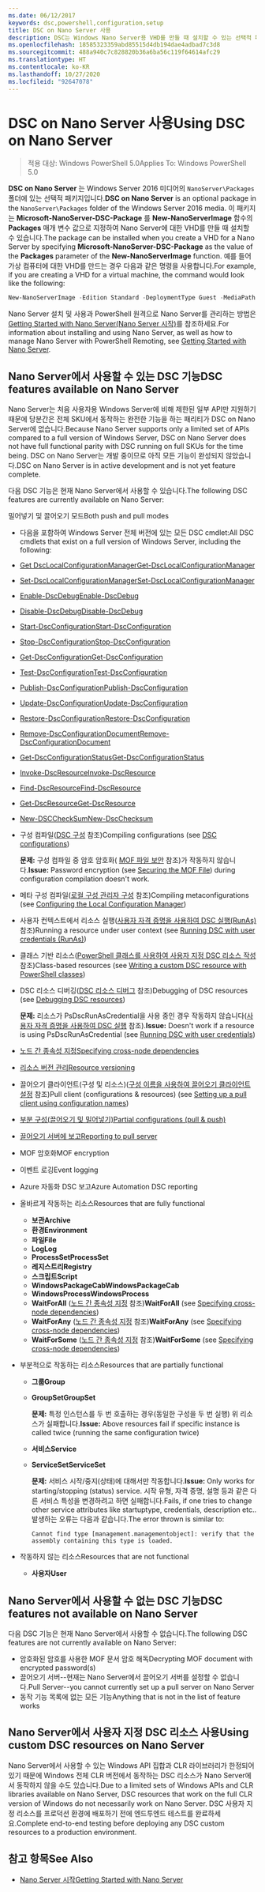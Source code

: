 ```yaml
---
ms.date: 06/12/2017
keywords: dsc,powershell,configuration,setup
title: DSC on Nano Server 사용
description: DSC는 Windows Nano Server용 VHD를 만들 때 설치할 수 있는 선택적 패키지입니다.
ms.openlocfilehash: 18585323359abd85515d4db194dae4adbad7c3d8
ms.sourcegitcommit: 488a940c7c828820b36a6ba56c119f64614afc29
ms.translationtype: HT
ms.contentlocale: ko-KR
ms.lasthandoff: 10/27/2020
ms.locfileid: "92647078"
---
```

# <a name="using-dsc-on-nano-server"></a><span data-ttu-id="187ac-104">DSC on Nano Server 사용</span><span class="sxs-lookup"><span data-stu-id="187ac-104">Using DSC on Nano Server</span></span>

> <span data-ttu-id="187ac-105">적용 대상: Windows PowerShell 5.0</span><span class="sxs-lookup"><span data-stu-id="187ac-105">Applies To: Windows PowerShell 5.0</span></span>

<span data-ttu-id="187ac-106">**DSC on Nano Server** 는 Windows Server 2016 미디어의 `NanoServer\Packages` 폴더에 있는 선택적 패키지입니다.</span><span class="sxs-lookup"><span data-stu-id="187ac-106">**DSC on Nano Server** is an optional package in the `NanoServer\Packages` folder of the Windows Server 2016 media.</span></span> <span data-ttu-id="187ac-107">이 패키지는 **Microsoft-NanoServer-DSC-Package** 를 **New-NanoServerImage** 함수의 **Packages** 매개 변수 값으로 지정하여 Nano Server에 대한 VHD를 만들 때 설치할 수 있습니다.</span><span class="sxs-lookup"><span data-stu-id="187ac-107">The package can be installed when you create a VHD for a Nano Server by specifying **Microsoft-NanoServer-DSC-Package** as the value of the **Packages** parameter of the **New-NanoServerImage** function.</span></span> <span data-ttu-id="187ac-108">예를 들어 가상 컴퓨터에 대한 VHD를 만드는 경우 다음과 같은 명령을 사용합니다.</span><span class="sxs-lookup"><span data-stu-id="187ac-108">For example, if you are creating a VHD for a virtual machine, the command would look like the following:</span></span>

```powershell
New-NanoServerImage -Edition Standard -DeploymentType Guest -MediaPath f:\ -BasePath .\Base -TargetPath .\Nano1\Nano.vhd -ComputerName Nano1 -Packages Microsoft-NanoServer-DSC-Package
```

<span data-ttu-id="187ac-109">Nano Server 설치 및 사용과 PowerShell 원격으로 Nano Server를 관리하는 방법은 [Getting Started with Nano Server(Nano Server 시작)](/windows-server/get-started/getting-started-with-nano-server)를 참조하세요.</span><span class="sxs-lookup"><span data-stu-id="187ac-109">For information about installing and using Nano Server, as well as how to manage Nano Server with PowerShell Remoting, see [Getting Started with Nano Server](/windows-server/get-started/getting-started-with-nano-server).</span></span>

## <a name="dsc-features-available-on-nano-server"></a><span data-ttu-id="187ac-110">Nano Server에서 사용할 수 있는 DSC 기능</span><span class="sxs-lookup"><span data-stu-id="187ac-110">DSC features available on Nano Server</span></span>

<span data-ttu-id="187ac-111">Nano Server는 처음 사용자용 Windows Server에 비해 제한된 일부 API만 지원하기 때문에 당분간은 전체 SKU에서 동작하는 완전한 기능을 하는 패리티가 DSC on Nano Server에 없습니다.</span><span class="sxs-lookup"><span data-stu-id="187ac-111">Because Nano Server supports only a limited set of APIs compared to a full version of Windows Server, DSC on Nano Server does not have full functional parity with DSC running on full SKUs for the time being.</span></span> <span data-ttu-id="187ac-112">DSC on Nano Server는 개발 중이므로 아직 모든 기능이 완성되지 않았습니다.</span><span class="sxs-lookup"><span data-stu-id="187ac-112">DSC on Nano Server is in active development and is not yet feature complete.</span></span>

<span data-ttu-id="187ac-113">다음 DSC 기능은 현재 Nano Server에서 사용할 수 있습니다.</span><span class="sxs-lookup"><span data-stu-id="187ac-113">The following DSC features are currently available on Nano Server:</span></span>

<span data-ttu-id="187ac-114">밀어넣기 및 끌어오기 모드</span><span class="sxs-lookup"><span data-stu-id="187ac-114">Both push and pull modes</span></span>

- <span data-ttu-id="187ac-115">다음을 포함하여 Windows Server 전체 버전에 있는 모든 DSC cmdlet:</span><span class="sxs-lookup"><span data-stu-id="187ac-115">All DSC cmdlets that exist on a full version of Windows Server, including the following:</span></span>
- [<span data-ttu-id="187ac-116">Get DscLocalConfigurationManager</span><span class="sxs-lookup"><span data-stu-id="187ac-116">Get-DscLocalConfigurationManager</span></span>](/powershell/module/PSDesiredStateConfiguration/Get-DscLocalConfigurationManager)
- [<span data-ttu-id="187ac-117">Set-DscLocalConfigurationManager</span><span class="sxs-lookup"><span data-stu-id="187ac-117">Set-DscLocalConfigurationManager</span></span>](/powershell/module/PSDesiredStateConfiguration/Set-DscLocalConfigurationManager)
- [<span data-ttu-id="187ac-118">Enable-DscDebug</span><span class="sxs-lookup"><span data-stu-id="187ac-118">Enable-DscDebug</span></span>](/powershell/module/PSDesiredStateConfiguration/Enable-DscDebug)
- [<span data-ttu-id="187ac-119">Disable-DscDebug</span><span class="sxs-lookup"><span data-stu-id="187ac-119">Disable-DscDebug</span></span>](/powershell/module/PSDesiredStateConfiguration/Disable-DscDebug)
- [<span data-ttu-id="187ac-120">Start-DscConfiguration</span><span class="sxs-lookup"><span data-stu-id="187ac-120">Start-DscConfiguration</span></span>](/powershell/module/psdesiredstateconfiguration/start-dscconfiguration)
- [<span data-ttu-id="187ac-121">Stop-DscConfiguration</span><span class="sxs-lookup"><span data-stu-id="187ac-121">Stop-DscConfiguration</span></span>](/powershell/module/PSDesiredStateConfiguration/Stop-DscConfiguration)
- [<span data-ttu-id="187ac-122">Get-DscConfiguration</span><span class="sxs-lookup"><span data-stu-id="187ac-122">Get-DscConfiguration</span></span>](/powershell/module/PSDesiredStateConfiguration/Get-DscConfiguration)
- [<span data-ttu-id="187ac-123">Test-DscConfiguration</span><span class="sxs-lookup"><span data-stu-id="187ac-123">Test-DscConfiguration</span></span>](/powershell/module/psdesiredstateconfiguration/Test-DSCConfiguration)
- [<span data-ttu-id="187ac-124">Publish-DscConfiguration</span><span class="sxs-lookup"><span data-stu-id="187ac-124">Publish-DscConfiguration</span></span>](/powershell/module/PSDesiredStateConfiguration/Publish-DscConfiguration)
- [<span data-ttu-id="187ac-125">Update-DscConfiguration</span><span class="sxs-lookup"><span data-stu-id="187ac-125">Update-DscConfiguration</span></span>](/powershell/module/PSDesiredStateConfiguration/Update-DscConfiguration)
- [<span data-ttu-id="187ac-126">Restore-DscConfiguration</span><span class="sxs-lookup"><span data-stu-id="187ac-126">Restore-DscConfiguration</span></span>](/powershell/module/PSDesiredStateConfiguration/Restore-DscConfiguration)
- [<span data-ttu-id="187ac-127">Remove-DscConfigurationDocument</span><span class="sxs-lookup"><span data-stu-id="187ac-127">Remove-DscConfigurationDocument</span></span>](/powershell/module/PSDesiredStateConfiguration/Remove-DscConfigurationDocument)
- [<span data-ttu-id="187ac-128">Get-DscConfigurationStatus</span><span class="sxs-lookup"><span data-stu-id="187ac-128">Get-DscConfigurationStatus</span></span>](/powershell/module/PSDesiredStateConfiguration/Get-DscConfigurationStatus)
- [<span data-ttu-id="187ac-129">Invoke-DscResource</span><span class="sxs-lookup"><span data-stu-id="187ac-129">Invoke-DscResource</span></span>](/powershell/module/PSDesiredStateConfiguration/Invoke-DscResource)
- [<span data-ttu-id="187ac-130">Find-DscResource</span><span class="sxs-lookup"><span data-stu-id="187ac-130">Find-DscResource</span></span>](/powershell/module/powershellget/find-dscresource)
- [<span data-ttu-id="187ac-131">Get-DscResource</span><span class="sxs-lookup"><span data-stu-id="187ac-131">Get-DscResource</span></span>](/powershell/module/PSDesiredStateConfiguration/Get-DscResource)
- [<span data-ttu-id="187ac-132">New-DSCCheckSum</span><span class="sxs-lookup"><span data-stu-id="187ac-132">New-DscChecksum</span></span>](/powershell/module/PSDesiredStateConfiguration/New-DSCCheckSum)

- <span data-ttu-id="187ac-133">구성 컴파일([DSC 구성](../configurations/configurations.md) 참조)</span><span class="sxs-lookup"><span data-stu-id="187ac-133">Compiling configurations (see [DSC configurations](../configurations/configurations.md))</span></span>

  <span data-ttu-id="187ac-134">**문제:** 구성 컴파일 중 암호 암호화( [MOF 파일 보안](../pull-server/secureMOF.md) 참조)가 작동하지 않습니다.</span><span class="sxs-lookup"><span data-stu-id="187ac-134">**Issue:** Password encryption (see [Securing the MOF File](../pull-server/secureMOF.md)) during configuration compilation doesn't work.</span></span>

- <span data-ttu-id="187ac-135">메타 구성 컴파일([로컬 구성 관리자 구성](../managing-nodes/metaConfig.md) 참조)</span><span class="sxs-lookup"><span data-stu-id="187ac-135">Compiling metaconfigurations (see [Configuring the Local Configuration Manager](../managing-nodes/metaConfig.md))</span></span>

- <span data-ttu-id="187ac-136">사용자 컨텍스트에서 리소스 실행([사용자 자격 증명을 사용하여 DSC 실행(RunAs)](../configurations/runAsUser.md) 참조)</span><span class="sxs-lookup"><span data-stu-id="187ac-136">Running a resource under user context (see [Running DSC with user credentials (RunAs)](../configurations/runAsUser.md))</span></span>

- <span data-ttu-id="187ac-137">클래스 기반 리소스([PowerShell 클래스를 사용하여 사용자 지정 DSC 리소스 작성](/previous-versions//dn948461(v=technet.10)) 참조)</span><span class="sxs-lookup"><span data-stu-id="187ac-137">Class-based resources (see [Writing a custom DSC resource with PowerShell classes](/previous-versions//dn948461(v=technet.10)))</span></span>

- <span data-ttu-id="187ac-138">DSC 리소스 디버깅([DSC 리소스 디버그](../troubleshooting/debugResource.md) 참조)</span><span class="sxs-lookup"><span data-stu-id="187ac-138">Debugging of DSC resources (see [Debugging DSC resources](../troubleshooting/debugResource.md))</span></span>

  <span data-ttu-id="187ac-139">**문제:** 리소스가 PsDscRunAsCredential을 사용 중인 경우 작동하지 않습니다([사용자 자격 증명을 사용하여 DSC 실행](../configurations/runAsUser.md) 참조).</span><span class="sxs-lookup"><span data-stu-id="187ac-139">**Issue:** Doesn't work if a resource is using PsDscRunAsCredential (see [Running DSC with user credentials](../configurations/runAsUser.md))</span></span>

- [<span data-ttu-id="187ac-140">노드 간 종속성 지정</span><span class="sxs-lookup"><span data-stu-id="187ac-140">Specifying cross-node dependencies</span></span>](../configurations/crossNodeDependencies.md)

- [<span data-ttu-id="187ac-141">리소스 버전 관리</span><span class="sxs-lookup"><span data-stu-id="187ac-141">Resource versioning</span></span>](../configurations/sxsResource.md)

- <span data-ttu-id="187ac-142">끌어오기 클라이언트(구성 및 리소스)([구성 이름을 사용하여 끌어오기 클라이언트 설정](../pull-server/pullClientConfigNames.md) 참조)</span><span class="sxs-lookup"><span data-stu-id="187ac-142">Pull client (configurations & resources) (see [Setting up a pull client using configuration names](../pull-server/pullClientConfigNames.md))</span></span>

- [<span data-ttu-id="187ac-143">부분 구성(끌어오기 및 밀어넣기)</span><span class="sxs-lookup"><span data-stu-id="187ac-143">Partial configurations (pull & push)</span></span>](../pull-server/partialConfigs.md)

- [<span data-ttu-id="187ac-144">끌어오기 서버에 보고</span><span class="sxs-lookup"><span data-stu-id="187ac-144">Reporting to pull server</span></span>](../pull-server/reportServer.md)

- <span data-ttu-id="187ac-145">MOF 암호화</span><span class="sxs-lookup"><span data-stu-id="187ac-145">MOF encryption</span></span>

- <span data-ttu-id="187ac-146">이벤트 로깅</span><span class="sxs-lookup"><span data-stu-id="187ac-146">Event logging</span></span>

- <span data-ttu-id="187ac-147">Azure 자동화 DSC 보고</span><span class="sxs-lookup"><span data-stu-id="187ac-147">Azure Automation DSC reporting</span></span>

- <span data-ttu-id="187ac-148">올바르게 작동하는 리소스</span><span class="sxs-lookup"><span data-stu-id="187ac-148">Resources that are fully functional</span></span>

  - <span data-ttu-id="187ac-149">**보관**</span><span class="sxs-lookup"><span data-stu-id="187ac-149">**Archive**</span></span>
  - <span data-ttu-id="187ac-150">**환경**</span><span class="sxs-lookup"><span data-stu-id="187ac-150">**Environment**</span></span>
  - <span data-ttu-id="187ac-151">**파일**</span><span class="sxs-lookup"><span data-stu-id="187ac-151">**File**</span></span>
  - <span data-ttu-id="187ac-152">**Log**</span><span class="sxs-lookup"><span data-stu-id="187ac-152">**Log**</span></span>
  - <span data-ttu-id="187ac-153">**ProcessSet**</span><span class="sxs-lookup"><span data-stu-id="187ac-153">**ProcessSet**</span></span>
  - <span data-ttu-id="187ac-154">**레지스트리**</span><span class="sxs-lookup"><span data-stu-id="187ac-154">**Registry**</span></span>
  - <span data-ttu-id="187ac-155">**스크립트**</span><span class="sxs-lookup"><span data-stu-id="187ac-155">**Script**</span></span>
  - <span data-ttu-id="187ac-156">**WindowsPackageCab**</span><span class="sxs-lookup"><span data-stu-id="187ac-156">**WindowsPackageCab**</span></span>
  - <span data-ttu-id="187ac-157">**WindowsProcess**</span><span class="sxs-lookup"><span data-stu-id="187ac-157">**WindowsProcess**</span></span>
  - <span data-ttu-id="187ac-158">**WaitForAll** ([노드 간 종속성 지정](../configurations/crossNodeDependencies.md) 참조)</span><span class="sxs-lookup"><span data-stu-id="187ac-158">**WaitForAll** (see [Specifying cross-node dependencies](../configurations/crossNodeDependencies.md))</span></span>
  - <span data-ttu-id="187ac-159">**WaitForAny** ([노드 간 종속성 지정](../configurations/crossNodeDependencies.md) 참조)</span><span class="sxs-lookup"><span data-stu-id="187ac-159">**WaitForAny** (see [Specifying cross-node dependencies](../configurations/crossNodeDependencies.md))</span></span>
  - <span data-ttu-id="187ac-160">**WaitForSome** ([노드 간 종속성 지정](../configurations/crossNodeDependencies.md) 참조)</span><span class="sxs-lookup"><span data-stu-id="187ac-160">**WaitForSome** (see [Specifying cross-node dependencies](../configurations/crossNodeDependencies.md))</span></span>

- <span data-ttu-id="187ac-161">부분적으로 작동하는 리소스</span><span class="sxs-lookup"><span data-stu-id="187ac-161">Resources that are partially functional</span></span>

  - <span data-ttu-id="187ac-162">**그룹**</span><span class="sxs-lookup"><span data-stu-id="187ac-162">**Group**</span></span>
  - <span data-ttu-id="187ac-163">**GroupSet**</span><span class="sxs-lookup"><span data-stu-id="187ac-163">**GroupSet**</span></span>

    <span data-ttu-id="187ac-164">**문제:** 특정 인스턴스를 두 번 호출하는 경우(동일한 구성을 두 번 실행) 위 리소스가 실패합니다.</span><span class="sxs-lookup"><span data-stu-id="187ac-164">**Issue:** Above resources fail if specific instance is called twice (running the same configuration twice)</span></span>

  - <span data-ttu-id="187ac-165">**서비스**</span><span class="sxs-lookup"><span data-stu-id="187ac-165">**Service**</span></span>
  - <span data-ttu-id="187ac-166">**ServiceSet**</span><span class="sxs-lookup"><span data-stu-id="187ac-166">**ServiceSet**</span></span>

    <span data-ttu-id="187ac-167">**문제:** 서비스 시작/중지(상태)에 대해서만 작동합니다.</span><span class="sxs-lookup"><span data-stu-id="187ac-167">**Issue:** Only works for starting/stopping (status) service.</span></span> <span data-ttu-id="187ac-168">시작 유형, 자격 증명, 설명 등과 같은 다른 서비스 특성을 변경하려고 하면 실패합니다.</span><span class="sxs-lookup"><span data-stu-id="187ac-168">Fails, if one tries to change other service attributes like startuptype, credentials, description etc..</span></span> <span data-ttu-id="187ac-169">발생하는 오류는 다음과 같습니다.</span><span class="sxs-lookup"><span data-stu-id="187ac-169">The error thrown is similar to:</span></span>

    ```
    Cannot find type [management.managementobject]: verify that the assembly containing this type is loaded.
    ```

- <span data-ttu-id="187ac-170">작동하지 않는 리소스</span><span class="sxs-lookup"><span data-stu-id="187ac-170">Resources that are not functional</span></span>

  - <span data-ttu-id="187ac-171">**사용자**</span><span class="sxs-lookup"><span data-stu-id="187ac-171">**User**</span></span>

## <a name="dsc-features-not-available-on-nano-server"></a><span data-ttu-id="187ac-172">Nano Server에서 사용할 수 없는 DSC 기능</span><span class="sxs-lookup"><span data-stu-id="187ac-172">DSC features not available on Nano Server</span></span>

<span data-ttu-id="187ac-173">다음 DSC 기능은 현재 Nano Server에서 사용할 수 없습니다.</span><span class="sxs-lookup"><span data-stu-id="187ac-173">The following DSC features are not currently available on Nano Server:</span></span>

- <span data-ttu-id="187ac-174">암호화된 암호를 사용한 MOF 문서 암호 해독</span><span class="sxs-lookup"><span data-stu-id="187ac-174">Decrypting MOF document with encrypted password(s)</span></span>
- <span data-ttu-id="187ac-175">끌어오기 서버--현재는 Nano Server에서 끌어오기 서버를 설정할 수 없습니다.</span><span class="sxs-lookup"><span data-stu-id="187ac-175">Pull Server--you cannot currently set up a pull server on Nano Server</span></span>
- <span data-ttu-id="187ac-176">동작 기능 목록에 없는 모든 기능</span><span class="sxs-lookup"><span data-stu-id="187ac-176">Anything that is not in the list of feature works</span></span>

## <a name="using-custom-dsc-resources-on-nano-server"></a><span data-ttu-id="187ac-177">Nano Server에서 사용자 지정 DSC 리소스 사용</span><span class="sxs-lookup"><span data-stu-id="187ac-177">Using custom DSC resources on Nano Server</span></span>

<span data-ttu-id="187ac-178">Nano Server에서 사용할 수 있는 Windows API 집합과 CLR 라이브러리가 한정되어 있기 때문에 Windows 전체 CLR 버전에서 동작하는 DSC 리소스가 Nano Server에서 동작하지 않을 수도 있습니다.</span><span class="sxs-lookup"><span data-stu-id="187ac-178">Due to a limited sets of Windows APIs and CLR libraries available on Nano Server, DSC resources that work on the full CLR version of Windows do not necessarily work on Nano Server.</span></span>
<span data-ttu-id="187ac-179">DSC 사용자 지정 리소스를 프로덕션 환경에 배포하기 전에 엔드투엔드 테스트를 완료하세요.</span><span class="sxs-lookup"><span data-stu-id="187ac-179">Complete end-to-end testing before deploying any DSC custom resources to a production environment.</span></span>

## <a name="see-also"></a><span data-ttu-id="187ac-180">참고 항목</span><span class="sxs-lookup"><span data-stu-id="187ac-180">See Also</span></span>

- [<span data-ttu-id="187ac-181">Nano Server 시작</span><span class="sxs-lookup"><span data-stu-id="187ac-181">Getting Started with Nano Server</span></span>](/windows-server/get-started/getting-started-with-nano-server)
